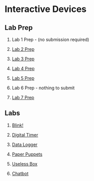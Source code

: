 # Interactive Devices

## Lab Prep

1. Lab 1 Prep - (no submission required)

2. [Lab 2 Prep](lab-prep/06Sep2018/06Sep2018.md)

3. [Lab 3 Prep](lab-prep/13Sep2018/13Sep2018.md)

4. [Lab 4 Prep](lab-prep/20Sep2018/readme.md)

5. [Lab 5 Prep](lab-prep/02Oct2018/lab5prep.md)

6. Lab 6 Prep - nothing to submit

7. [Lab 7 Prep](lab-prep/18Oct2018/lab7.md)


## Labs

1. [Blink!](https://github.com/dwb264/IDD-Fa18-Lab1)

2. [Digital Timer](https://github.com/dwb264/IDD-Fa18-Lab2)

3. [Data Logger](https://github.com/dwb264/IDD-Fa18-Lab3)

4. [Paper Puppets](https://github.com/dwb264/IDD-Fa18-Lab4)

5. [Useless Box](https://github.com/dwb264/IDD-Fa18-Lab5)

6. [Chatbot](https://github.com/dwb264/IDD-Fa18-Lab6)
